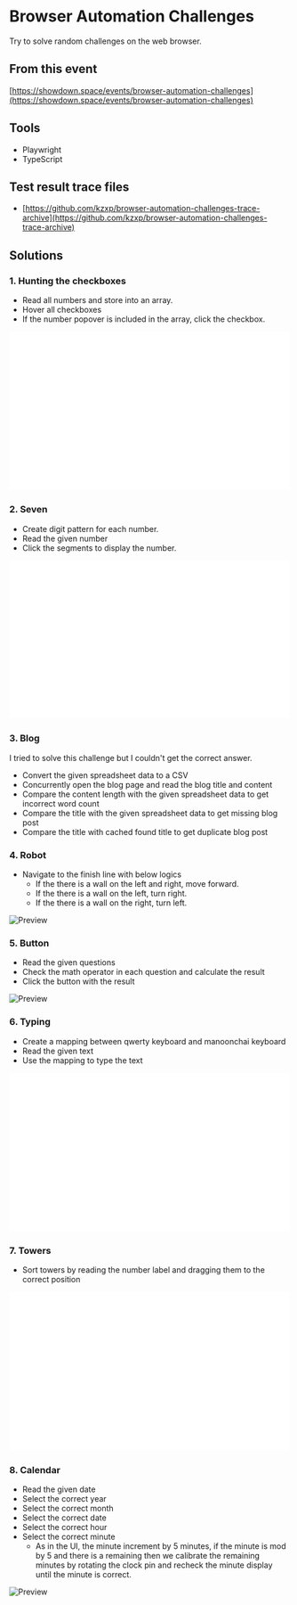 # Browser Automation Challenges

Try to solve random challenges on the web browser.

## From this event

[https://showdown.space/events/browser-automation-challenges](https://showdown.space/events/browser-automation-challenges)

## Tools

- Playwright
- TypeScript

## Test result trace files

- [https://github.com/kzxp/browser-automation-challenges-trace-archive](https://github.com/kzxp/browser-automation-challenges-trace-archive)

## Solutions

### 1. Hunting the checkboxes

- Read all numbers and store into an array.
- Hover all checkboxes
- If the number popover is included in the array, click the checkbox.

![Preview](test-results-archive/1_hunting-should-click-checkboxes-for-all-given-numbers-chromium/trace.webp)

### 2. Seven

- Create digit pattern for each number.
- Read the given number
- Click the segments to display the number.

![Preview](test-results-archive/2_seven-should-click-on-the-segments-to-display-the-number-chromium/trace.webp)

### 3. Blog

I tried to solve this challenge but I couldn't get the correct answer.

- Convert the given spreadsheet data to a CSV
- Concurrently open the blog page and read the blog title and content
- Compare the content length with the given spreadsheet data to get incorrect word count
- Compare the title with the given spreadsheet data to get missing blog post
- Compare the title with cached found title to get duplicate blog post

### 4. Robot

- Navigate to the finish line with below logics
  - If the there is a wall on the left and right, move forward.
  - If the there is a wall on the left, turn right.
  - If the there is a wall on the right, turn left.

![Preview](test-results-archive/4_robot-should-navigate-to-finish-line-chromium/trace.webp)

### 5. Button

- Read the given questions
- Check the math operator in each question and calculate the result
- Click the button with the result

![Preview](test-results-archive/5_button-should-solve-math-questions-chromium/trace.webp)

### 6. Typing

- Create a mapping between qwerty keyboard and manoonchai keyboard
- Read the given text
- Use the mapping to type the text

![Preview](test-results-archive/6_typing-should-solve-typing-challenge-chromium/trace.webp)

### 7. Towers

- Sort towers by reading the number label and dragging them to the correct position

![Preview](test-results-archive/7_towers-should-sort-towers-chromium/trace.webp)

### 8. Calendar

- Read the given date
- Select the correct year
- Select the correct month
- Select the correct date
- Select the correct hour
- Select the correct minute
  - As in the UI, the minute increment by 5 minutes, if the minute is mod by 5 and there is a remaining
  then we calibrate the remaining minutes by rotating the clock pin and recheck the minute display until the minute is correct.

![Preview](test-results-archive/8_calendar-should-pick-the-correct-date-chromium/trace.webp)



